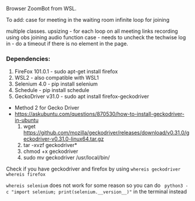 Browser ZoomBot from WSL.

To add:
case for meeting in the waiting room
infinite loop for joining

multiple classes. upsizing - for each loop on all meeting links
recording using obs
joining audio
function case - needs to uncheck the techwise log in - do a timeout if there is no element in the page. 


### Dependencies:
1. FireFox 101.0.1 - sudo apt-get install firefox
2. WSL2 - also compatible with WSL1
3. Selenium 4.0 - pip install selenium
4. Schedule - pip install schedule
4. GeckoDriver v31.0 - sudo apt install firefox-geckodriver
- Method 2 for Gecko Driver
- https://askubuntu.com/questions/870530/how-to-install-geckodriver-in-ubuntu
    1. wget https://github.com/mozilla/geckodriver/releases/download/v0.31.0/geckodriver-v0.31.0-linux64.tar.gz
    2. tar -xvzf geckodriver*
    3. chmod +x geckodriver
    4. sudo mv geckodriver /usr/local/bin/

Check if you have geckodriver and firefox by using
`whereis geckodriver`
`whereis firefox`

`whereis selenium` does not work for some reason so you can do ` python3 -c "import selenium; print(selenium.__version__)"` in the terminal instead